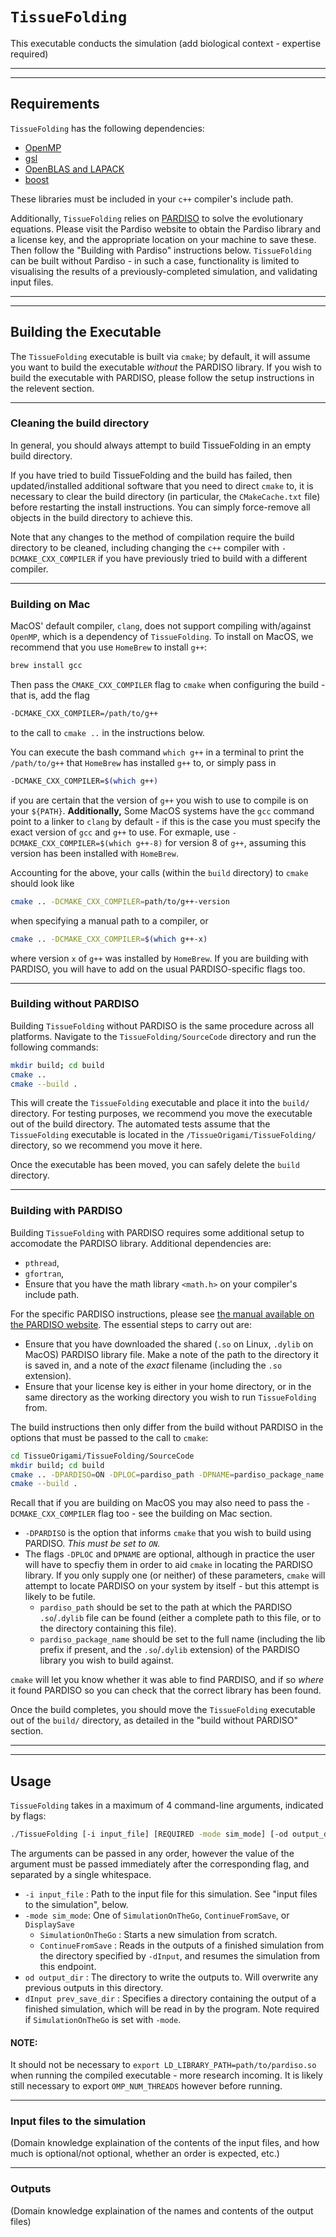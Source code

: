 # `TissueFolding`

This executable conducts the simulation (add biological context - expertise required)

---
---
## **Requirements**

`TissueFolding` has the following dependencies:

- [OpenMP](https://www.openmp.org/)
- [gsl](https://www.gnu.org/software/gsl/)
- [OpenBLAS and LAPACK](https://www.openblas.net/)
- [boost](https://www.boost.org/)

These libraries must be included in your `c++` compiler's include path.

Additionally, `TissueFolding` relies on [PARDISO](https://www.pardiso-project.org/) to solve the evolutionary equations. Please visit the Pardiso website to obtain the Pardiso library and a license key, and the appropriate location on your machine to save these. Then follow the "Building with Pardiso" instructions below. `TissueFolding` can be built without Pardiso - in such a case, functionality is limited to visualising the results of a previously-completed simulation, and validating input files.

---
---
## **Building the Executable**

The `TissueFolding` executable is built via `cmake`; by default, it will assume you want to build the executable _without_ the PARDISO library.
If you wish to build the executable with PARDISO, please follow the setup instructions in the relevent section.

---
### **Cleaning the build directory**

In general, you should always attempt to build TissueFolding in an empty build directory.

If you have tried to build TissueFolding and the build has failed, then updated/installed additional software that you need to direct `cmake` to, it is necessary to clear the build directory (in particular, the `CMakeCache.txt` file) before restarting the install instructions.
You can simply force-remove all objects in the build directory to achieve this.

Note that any changes to the method of compilation require the build directory to be cleaned, including changing the `c++` compiler with `-DCMAKE_CXX_COMPILER` if you have previously tried to build with a different compiler.

---
### **Building on Mac**

MacOS' default compiler, `clang`, does not support compiling with/against `OpenMP`, which is a dependency of `TissueFolding`. To install on MacOS, we recommend that you use `HomeBrew` to install `g++`:
```bash
brew install gcc
```
Then pass the `CMAKE_CXX_COMPILER` flag to `cmake` when configuring the build - that is, add the flag
```bash
-DCMAKE_CXX_COMPILER=/path/to/g++
```
to the call to `cmake ..` in the instructions below.

You can execute the bash command `which g++` in a terminal to print the `/path/to/g++` that `HomeBrew` has installed `g++` to, or simply pass in
```bash
-DCMAKE_CXX_COMPILER=$(which g++)
```
if you are certain that the version of `g++` you wish to use to compile is on your `${PATH}`.
**Additionally,** Some MacOS systems have the `gcc` command point to a linker to `clang` by default - if this is the case you must specify the exact version of `gcc` and `g++` to use.
For exmaple, use `-DCMAKE_CXX_COMPILER=$(which g++-8)` for version 8 of `g++`, assuming this version has been installed with `HomeBrew`.

Accounting for the above, your calls (within the `build` directory) to `cmake` should look like
```bash
cmake .. -DCMAKE_CXX_COMPILER=path/to/g++-version
```
when specifying a manual path to a compiler, or
```bash
cmake .. -DCMAKE_CXX_COMPILER=$(which g++-x)
```
where version `x` of `g++` was installed by `HomeBrew`.
If you are building with PARDISO, you will have to add on the usual PARDISO-specific flags too.

---
### **Building without PARDISO**

Building `TissueFolding` without PARDISO is the same procedure across all platforms.
Navigate to the `TissueFolding/SourceCode` directory and run the following commands:
```bash
mkdir build; cd build
cmake ..
cmake --build .
```

This will create the `TissueFolding` executable and place it into the `build/` directory.
For testing purposes, we recommend you move the executable out of the build directory. 
The automated tests assume that the `TissueFolding` executable is located in the `/TissueOrigami/TissueFolding/` directory, so we recommend you move it here.

Once the executable has been moved, you can safely delete the `build` directory.

---
### **Building with PARDISO**

Building `TissueFolding` with PARDISO requires some additional setup to accomodate the PARDISO library.
Additional dependencies are:
- `pthread`,
- `gfortran`,
- Ensure that you have the math library `<math.h>` on your compiler's include path.

For the specific PARDISO instructions, please see [the manual available on the PARDISO website](https://pardiso-project.org/manual/manual.pdf).
The essential steps to carry out are:
- Ensure that you have downloaded the shared (`.so` on Linux, `.dylib` on MacOS) PARDISO library file. Make a note of the path to the directory it is saved in, and a note of the _exact_ filename (including the `.so` extension).
- Ensure that your license key is either in your home directory, or in the same directory as the working directory you wish to run `TissueFolding` from.

The build instructions then only differ from the build without PARDISO in the options that must be passed to the call to `cmake`:
```bash
cd TissueOrigami/TissueFolding/SourceCode
mkdir build; cd build
cmake .. -DPARDISO=ON -DPLOC=pardiso_path -DPNAME=pardiso_package_name
cmake --build .
```
Recall that if you are building on MacOS you may also need to pass the `-DCMAKE_CXX_COMPILER` flag too - see the building on Mac section.

- `-DPARDISO` is the option that informs `cmake` that you wish to build using PARDISO. _This must be set to `ON`._
- The flags `-DPLOC` and `DPNAME` are optional, although in practice the user will have to specfiy them in order to aid `cmake` in locating the PARDISO library. If you only supply one (or neither) of these parameters, `cmake` will attempt to locate PARDISO on your system by itself - but this attempt is likely to be futile.
    - `pardiso_path` should be set to the path at which the PARDISO `.so`/`.dylib` file can be found (either a complete path to this file, or to the directory containing this file).
    - `pardiso_package_name` should be set to the full name (including the lib prefix if present, and the `.so`/`.dylib` extension) of the PARDISO library you wish to build against.

`cmake` will let you know whether it was able to find PARDISO, and if so _where_ it found PARDISO so you can check that the correct library has been found.

Once the build completes, you should move the `TissueFolding` executable out of the `build/` directory, as detailed in the "build without PARDISO" section.

---
---
## Usage

`TissueFolding` takes in a maximum of 4 command-line arguments, indicated by flags:
```bash
./TissueFolding [-i input_file] [REQUIRED -mode sim_mode] [-od output_dir] [-dInput prev_save_dir]
```
The arguments can be passed in any order, however the value of the argument must be passed immediately after the corresponding flag, and separated by a single whitespace.
- `-i input_file` : Path to the input file for this simulation. See "input files to the simulation", below.
- `-mode sim_mode`: One of `SimulationOnTheGo`, `ContinueFromSave`, or `DisplaySave`
    - `SimulationOnTheGo`   : Starts a new simulation from scratch.
    - `ContinueFromSave`    : Reads in the outputs of a finished simulation from the directory specified by `-dInput`, and resumes the simulation from this endpoint.
- `od output_dir`           : The directory to write the outputs to. Will overwrite any previous outputs in this directory.
- `dInput prev_save_dir`    : Specifies a directory containing the output of a finished simulation, which will be read in by the program. Note required if `SimulationOnTheGo` is set with `-mode`.

#### **NOTE:**

It should not be necessary to `export LD_LIBRARY_PATH=path/to/pardiso.so` when running the compiled executable - more research incoming.
It is likely still necessary to export `OMP_NUM_THREADS` however before running.

---
### **Input files to the simulation**

(Domain knowledge explaination of the contents of the input files, and how much is optional/not optional, whether an order is expected, etc.)

---
### **Outputs**

(Domain knowledge explaination of the names and contents of the output files)